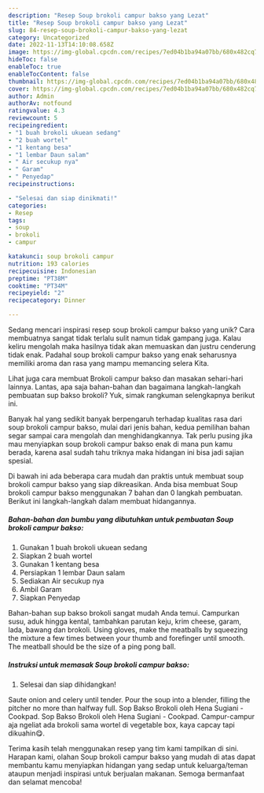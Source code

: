 ```yaml
---
description: "Resep Soup brokoli campur bakso yang Lezat"
title: "Resep Soup brokoli campur bakso yang Lezat"
slug: 84-resep-soup-brokoli-campur-bakso-yang-lezat
category: Uncategorized
date: 2022-11-13T14:10:08.658Z
image: https://img-global.cpcdn.com/recipes/7ed04b1ba94a07bb/680x482cq70/soup-brokoli-campur-bakso-foto-resep-utama.jpg
hideToc: false
enableToc: true
enableTocContent: false
thumbnail: https://img-global.cpcdn.com/recipes/7ed04b1ba94a07bb/680x482cq70/soup-brokoli-campur-bakso-foto-resep-utama.jpg
cover: https://img-global.cpcdn.com/recipes/7ed04b1ba94a07bb/680x482cq70/soup-brokoli-campur-bakso-foto-resep-utama.jpg
author: Admin
authorAv: notfound
ratingvalue: 4.3
reviewcount: 5
recipeingredient:
- "1 buah brokoli ukuean sedang"
- "2 buah wortel"
- "1 kentang besa"
- "1 lembar Daun salam"
- " Air secukup nya"
- " Garam"
- " Penyedap"
recipeinstructions:

- "Selesai dan siap dinikmati!"
categories:
- Resep
tags:
- soup
- brokoli
- campur

katakunci: soup brokoli campur 
nutrition: 193 calories
recipecuisine: Indonesian
preptime: "PT38M"
cooktime: "PT34M"
recipeyield: "2"
recipecategory: Dinner

---
```





Sedang mencari inspirasi resep soup brokoli campur bakso yang unik? Cara membuatnya sangat tidak terlalu sulit namun tidak gampang juga. Kalau keliru mengolah maka hasilnya tidak akan memuaskan dan justru cenderung tidak enak. Padahal soup brokoli campur bakso yang enak seharusnya memiliki aroma dan rasa yang mampu memancing selera Kita.





Lihat juga cara membuat Brokoli campur bakso dan masakan sehari-hari lainnya. Lantas, apa saja bahan-bahan dan bagaimana langkah-langkah pembuatan sup bakso brokoli? Yuk, simak rangkuman selengkapnya berikut ini.

Banyak hal yang sedikit banyak berpengaruh terhadap kualitas rasa dari soup brokoli campur bakso, mulai dari jenis bahan, kedua pemilihan bahan segar sampai cara mengolah dan menghidangkannya. Tak perlu pusing jika mau menyiapkan soup brokoli campur bakso enak di mana pun kamu berada, karena asal sudah tahu triknya maka hidangan ini bisa jadi sajian spesial.






Di bawah ini ada beberapa cara mudah dan praktis untuk membuat soup brokoli campur bakso yang siap dikreasikan. Anda bisa membuat Soup brokoli campur bakso menggunakan 7 bahan dan 0 langkah pembuatan. Berikut ini langkah-langkah dalam membuat hidangannya.

<!--inarticleads1-->

##### Bahan-bahan dan bumbu yang dibutuhkan untuk pembuatan Soup brokoli campur bakso:

1. Gunakan 1 buah brokoli ukuean sedang
1. Siapkan 2 buah wortel
1. Gunakan 1 kentang besa
1. Persiapkan 1 lembar Daun salam
1. Sediakan  Air secukup nya
1. Ambil  Garam
1. Siapkan  Penyedap


Bahan-bahan sup bakso brokoli sangat mudah Anda temui. Campurkan susu, aduk hingga kental, tambahkan parutan keju, krim cheese, garam, lada, bawang dan brokoli. Using gloves, make the meatballs by squeezing the mixture a few times between your thumb and forefinger until smooth. The meatball should be the size of a ping pong ball. 

<!--inarticleads2-->

##### Instruksi untuk memasak Soup brokoli campur bakso:


1. Selesai dan siap dihidangkan!

Saute onion and celery until tender. Pour the soup into a blender, filling the pitcher no more than halfway full. Sop Bakso Brokoli oleh Hena Sugiani - Cookpad. Sop Bakso Brokoli oleh Hena Sugiani - Cookpad. Campur-campur aja ngeliat ada brokoli sama wortel di vegetable box, kaya capcay tapi dikuahin😋. 

Terima kasih telah menggunakan resep yang tim kami tampilkan di sini. Harapan kami, olahan Soup brokoli campur bakso yang mudah di atas dapat membantu kamu menyiapkan hidangan yang sedap untuk keluarga/teman ataupun menjadi inspirasi untuk berjualan makanan. Semoga bermanfaat dan selamat mencoba!
